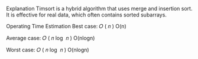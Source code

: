 Explanation
Timsort is a hybrid algorithm that uses merge and insertion sort. It is effective for real data, which often contains sorted subarrays.

Operating Time Estimation
Best case:
𝑂
(
𝑛
)
O(n)

Average case:
𝑂
(
𝑛
log
⁡
𝑛
)
O(nlogn)

Worst case:
𝑂
(
𝑛
log
⁡
𝑛
)
O(nlogn)